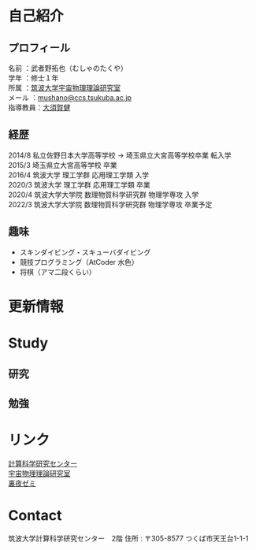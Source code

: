 # 自己紹介
## プロフィール
名前    ：武者野拓也（むしゃのたくや）  
学年    ：修士１年  
所属    ：[筑波大学宇宙物理理論研究室](https://www2.ccs.tsukuba.ac.jp/Astro/home/ja/)  
メール  ：mushano@ccs.tsukuba.ac.jp  
指導教員：[大須賀健](https://www2.ccs.tsukuba.ac.jp/people/ohsuga/index.html)  

## 経歴
2014/8 私立佐野日本大学高等学校 -> 埼玉県立大宮高等学校卒業 転入学  
2015/3 埼玉県立大宮高等学校 卒業  
2016/4 筑波大学 理工学群 応用理工学類 入学  
2020/3 筑波大学 理工学群 応用理工学類 卒業  
2020/4 筑波大学大学院 数理物質科学研究群 物理学専攻 入学  
2022/3 筑波大学大学院 数理物質科学研究群 物理学専攻 卒業予定  

## 趣味
- スキンダイビング・スキューバダイビング
- 競技プログラミング（AtCoder 水色）
- 将棋（アマ二段くらい）

# 更新情報

# Study
## 研究
## 勉強


# リンク
[計算科学研究センター](https://www.ccs.tsukuba.ac.jp/)  
[宇宙物理理論研究室](https://www2.ccs.tsukuba.ac.jp/Astro/home/ja/)  
[裏夜ゼミ](https://sites.google.com/view/urayoru-seminar/)  

# Contact
筑波大学計算科学研究センター　2階
住所 : 〒305-8577 つくば市天王台1-1-1
